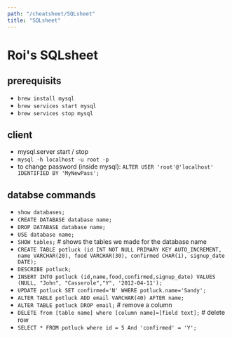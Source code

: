 ```yaml
---
path: "/cheatsheet/SQLsheet"
title: "SQLsheet"
---
```


Roi's SQLsheet
================

## prerequisits
* `brew install mysql`
* `brew services start mysql`
* `brew services stop mysql`
## client
* mysql.server start / stop
* `mysql -h localhost -u root -p`
* to change password (inside mysql):  `ALTER USER 'root'@'localhost' IDENTIFIED BY 'MyNewPass';`

## databse commands
* `show databases;`
* `CREATE DATABASE database name;`
* `DROP DATABASE database name;`
* `USE database name;`
* `SHOW tables;` # shows the tables we made for the database name
* `CREATE TABLE potluck (id INT NOT NULL PRIMARY KEY AUTO_INCREMENT, name VARCHAR(20), food VARCHAR(30), confirmed CHAR(1), signup_date DATE);`
* `DESCRIBE potluck;`
* `INSERT INTO potluck (id,name,food,confirmed,signup_date) VALUES (NULL, "John", "Casserole","Y", '2012-04-11');`
* `UPDATE potluck SET confirmed='N' WHERE potluck.name='Sandy';`
* `ALTER TABLE potluck ADD email VARCHAR(40) AFTER name;`
* `ALTER TABLE potluck DROP email;` # remove a column
* `DELETE from [table name] where [column name]=[field text];` # delete row
* `SELECT * FROM potluck where id = 5 And 'confirmed' = 'Y';`
